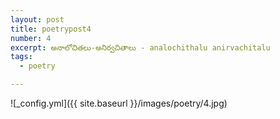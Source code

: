 ```yaml
---
layout: post
title: poetrypost4
number: 4
excerpt: అనాలోచితలు-అనిర్వచితాలు - analochithalu anirvachitalu
tags:
  - poetry

---
```




![_config.yml]({{ site.baseurl }}/images/poetry/4.jpg)

